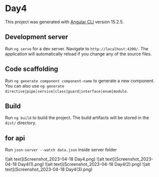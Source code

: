 # Day4

This project was generated with [Angular CLI](https://github.com/angular/angular-cli) version 15.2.5.

## Development server

Run `ng serve` for a dev server. Navigate to `http://localhost:4200/`. The application will automatically reload if you change any of the source files.

## Code scaffolding

Run `ng generate component component-name` to generate a new component. You can also use `ng generate directive|pipe|service|class|guard|interface|enum|module`.

## Build

Run `ng build` to build the project. The build artifacts will be stored in the `dist/` directory.

## for api 

Run `json-server --watch data.json` inside server folder


![alt text](Screenshot_2023-04-18 Day4.png)
![alt text](Screenshot_2023-04-18 Day4(1).png)
![alt text](Screenshot_2023-04-18 Day4(2).png)
![alt text](Screenshot_2023-04-18 Day4(3).png)

